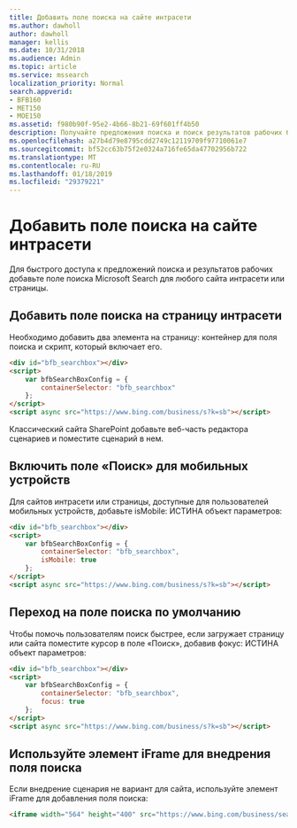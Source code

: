 ```yaml
---
title: Добавить поле поиска на сайте интрасети
ms.author: dawholl
author: dawholl
manager: kellis
ms.date: 10/31/2018
ms.audience: Admin
ms.topic: article
ms.service: mssearch
localization_priority: Normal
search.appverid:
- BFB160
- MET150
- MOE150
ms.assetid: f980b90f-95e2-4b66-8b21-69f601ff4b50
description: Получайте предложения поиска и поиск результатов рабочих быстрее, добавив поле поиска Microsoft Search в интрасети или страницы.
ms.openlocfilehash: a27b4d79e8795cdd2749c12119709f97710061e7
ms.sourcegitcommit: bf52cc63b75f2e0324a716fe65da47702956b722
ms.translationtype: MT
ms.contentlocale: ru-RU
ms.lasthandoff: 01/18/2019
ms.locfileid: "29379221"
---
```

# <a name="add-a-search-box-to-your-intranet-site"></a>Добавить поле поиска на сайте интрасети

Для быстрого доступа к предложений поиска и результатов рабочих добавьте поле поиска Microsoft Search для любого сайта интрасети или страницы.
  
## <a name="add-a-search-box-to-an-intranet-page"></a>Добавить поле поиска на страницу интрасети

Необходимо добавить два элемента на страницу: контейнер для поля поиска и скрипт, который включает его.
  
```html
<div id="bfb_searchbox"></div>
<script>
    var bfbSearchBoxConfig = {
        containerSelector: "bfb_searchbox"
    };
</script>
<script async src="https://www.bing.com/business/s?k=sb"></script>
```

Классический сайта SharePoint добавьте веб-часть редактора сценариев и поместите сценарий в нем.
  
## <a name="enable-the-search-box-for-mobile"></a>Включить поле «Поиск» для мобильных устройств

Для сайтов интрасети или страницы, доступные для пользователей мобильных устройств, добавьте isMobile: ИСТИНА объект параметров:
  
```html
<div id="bfb_searchbox"></div>
<script>
    var bfbSearchBoxConfig = {
        containerSelector: "bfb_searchbox", 
        isMobile: true
    };
</script>
<script async src="https://www.bing.com/business/s?k=sb"></script>
```

## <a name="put-focus-on-the-search-box-by-default"></a>Переход на поле поиска по умолчанию

Чтобы помочь пользователям поиск быстрее, если загружает страницу или сайта поместите курсор в поле «Поиск», добавив фокус: ИСТИНА объект параметров:
  
```html
<div id="bfb_searchbox"></div>
<script>
    var bfbSearchBoxConfig = {
        containerSelector: "bfb_searchbox",
        focus: true
    };
</script>
<script async src="https://www.bing.com/business/s?k=sb"></script>
```

## <a name="use-an-iframe-to-embed-a-search-box"></a>Используйте элемент iFrame для внедрения поля поиска

Если внедрение сценария не вариант для сайта, используйте элемент iFrame для добавления поля поиска:
  
```html
<iframe width="564" height="400" src="https://www.bing.com/business/searchbox"></iframe>
```
